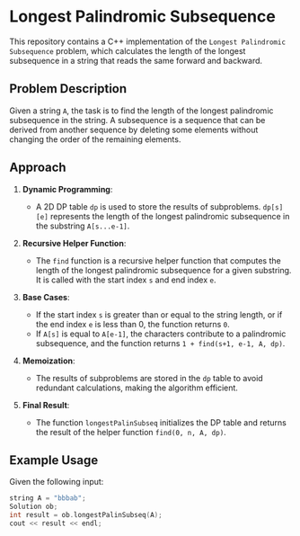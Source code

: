 # Longest Palindromic Subsequence

This repository contains a C++ implementation of the `Longest Palindromic Subsequence` problem, which calculates the length of the longest subsequence in a string that reads the same forward and backward.

## Problem Description

Given a string `A`, the task is to find the length of the longest palindromic subsequence in the string. A subsequence is a sequence that can be derived from another sequence by deleting some elements without changing the order of the remaining elements.

## Approach

1. **Dynamic Programming**:
   - A 2D DP table `dp` is used to store the results of subproblems. `dp[s][e]` represents the length of the longest palindromic subsequence in the substring `A[s...e-1]`.

2. **Recursive Helper Function**:
   - The `find` function is a recursive helper function that computes the length of the longest palindromic subsequence for a given substring. It is called with the start index `s` and end index `e`.

3. **Base Cases**:
   - If the start index `s` is greater than or equal to the string length, or if the end index `e` is less than 0, the function returns `0`.
   - If `A[s]` is equal to `A[e-1]`, the characters contribute to a palindromic subsequence, and the function returns `1 + find(s+1, e-1, A, dp)`.

4. **Memoization**:
   - The results of subproblems are stored in the `dp` table to avoid redundant calculations, making the algorithm efficient.

5. **Final Result**:
   - The function `longestPalinSubseq` initializes the DP table and returns the result of the helper function `find(0, n, A, dp)`.

## Example Usage

Given the following input:
```cpp
string A = "bbbab";
Solution ob;
int result = ob.longestPalinSubseq(A);
cout << result << endl;

